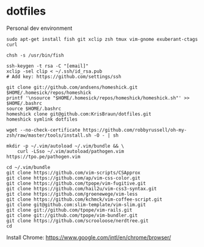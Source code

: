 dotfiles
========

Personal dev environment

    sudo apt-get install fish git xclip zsh tmux vim-gnome exuberant-ctags curl
    
    chsh -s /usr/bin/fish
    
    ssh-keygen -t rsa -C "[email]"
    xclip -sel clip < ~/.ssh/id_rsa.pub
    # Add key: https://github.com/settings/ssh
    
    git clone git://github.com/andsens/homeshick.git $HOME/.homesick/repos/homeshick
    printf '\nsource "$HOME/.homesick/repos/homeshick/homeshick.sh"' >> $HOME/.bashrc
    source $HOME/.bashrc
    homeshick clone git@github.com:KrisBraun/dotfiles.git
    homeshick symlink dotfiles

    wget --no-check-certificate https://github.com/robbyrussell/oh-my-zsh/raw/master/tools/install.sh -O - | sh

    mkdir -p ~/.vim/autoload ~/.vim/bundle && \
        curl -LSso ~/.vim/autoload/pathogen.vim https://tpo.pe/pathogen.vim
    
    cd ~/.vim/bundle
    git clone https://github.com/vim-scripts/CSApprox
    git clone https://github.com/ap/vim-css-color.git
    git clone https://github.com/tpope/vim-fugitive.git
    git clone https://github.com/hail2u/vim-css3-syntax.git
    git clone https://github.com/groenewege/vim-less
    git clone https://github.com/kchmck/vim-coffee-script.git
    git clone git@github.com:slim-template/vim-slim.git
    git clone git://github.com/tpope/vim-rails.git
    git clone git://github.com/tpope/vim-bundler.git
    git clone https://github.com/scrooloose/nerdtree.git
    cd

Install Chrome: https://www.google.com/intl/en/chrome/browser/
